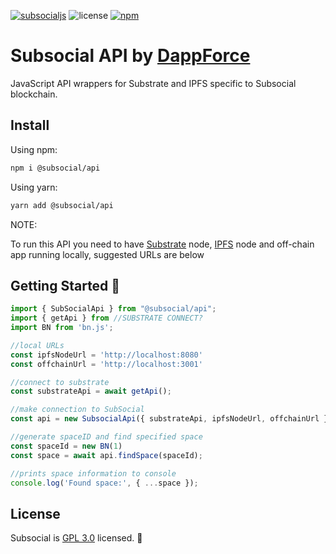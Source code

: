 [![subsocialjs](https://img.shields.io/badge/subsocial-js-pink?style=flat-square)](https://subsocial.network/)
![license](https://img.shields.io/badge/License-GPL%203.0-blue?style=flat-square)
[![npm](https://img.shields.io/npm/v/@subsocial/api?logo=npm&style=flat-square)](https://www.npmjs.com/package/@subsocial/api)

# Subsocial API by [DappForce](https://github.com/dappforce)

JavaScript API wrappers for Substrate and IPFS specific to Subsocial blockchain.

## Install

Using npm:

```bash
npm i @subsocial/api
```

Using yarn:

```bash
yarn add @subsocial/api
```

NOTE:

To run this API you need to have [Substrate](https://substrate.dev/en/) node, [IPFS](https://ipfs.io/) node
and off-chain app running locally, suggested URLs are below

## Getting Started :hammer:

```javascript
import { SubSocialApi } from "@subsocial/api";
import { getApi } from //SUBSTRATE CONNECT?
import BN from 'bn.js';

//local URLs
const ipfsNodeUrl = 'http://localhost:8080'
const offchainUrl = 'http://localhost:3001'

//connect to substrate
const substrateApi = await getApi();

//make connection to SubSocial
const api = new SubsocialApi({ substrateApi, ipfsNodeUrl, offchainUrl });

//generate spaceID and find specified space
const spaceId = new BN(1)
const space = await api.findSpace(spaceId);

//prints space information to console
console.log('Found space:', { ...space });
```

## License

Subsocial is [GPL 3.0](./LICENSE) licensed. :page_facing_up:
